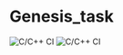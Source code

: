 # Genesis_task
![C/C++ CI](https://github.com/99002529/Genesis_task/workflows/C/C++%20CI/badge.svg)
![C/C++ CI](https://github.com/99002529/Genesis_task/workflows/C/C++%20CI/badge.svg)
